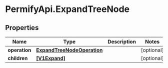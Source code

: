 # PermifyApi.ExpandTreeNode

## Properties

Name | Type | Description | Notes
------------ | ------------- | ------------- | -------------
**operation** | [**ExpandTreeNodeOperation**](ExpandTreeNodeOperation.md) |  | [optional] 
**children** | [**[V1Expand]**](V1Expand.md) |  | [optional] 



